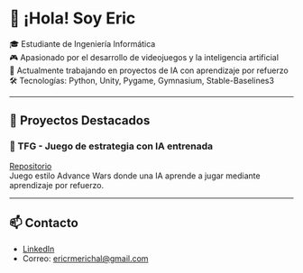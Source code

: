 # 👋 ¡Hola! Soy Eric

🎓 Estudiante de Ingeniería Informática  
🎮 Apasionado por el desarrollo de videojuegos y la inteligencia artificial  
🤖 Actualmente trabajando en proyectos de IA con aprendizaje por refuerzo  
🛠️ Tecnologías: Python, Unity, Pygame, Gymnasium, Stable-Baselines3

---

## 🚀 Proyectos Destacados

### 🧠 TFG - Juego de estrategia con IA entrenada
[Repositorio](https://github.com/eric-rome/tfg-estrategia-rl)  
Juego estilo Advance Wars donde una IA aprende a jugar mediante aprendizaje por refuerzo.

---

## 📫 Contacto
- [LinkedIn](https://linkedin.com/in/tu-usuario)
- Correo: ericrmerichal@gmail.com
